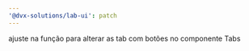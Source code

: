 ```yaml
---
'@dvx-solutions/lab-ui': patch
---
```


ajuste na função para alterar as tab com botões no componente Tabs
